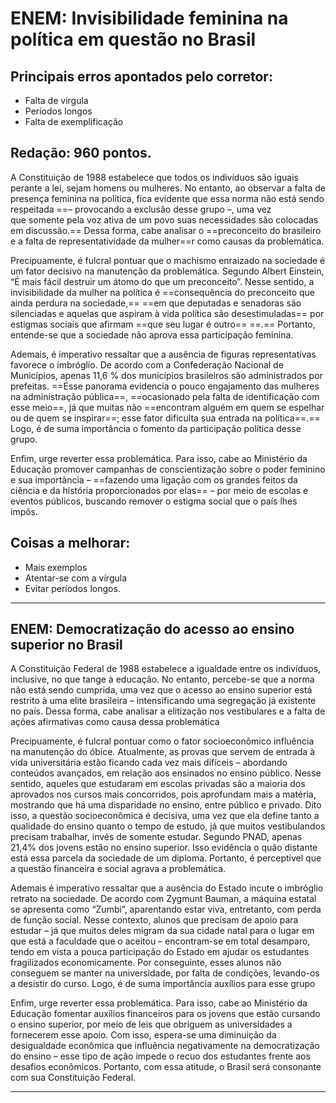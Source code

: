 # ENEM: Invisibilidade feminina na política em questão no Brasil

## Principais erros apontados pelo corretor:

- Falta de vírgula
- Períodos longos
- Falta de exemplificação

## Redação: 960 pontos.

A Constituição de 1988 estabelece que todos os indivíduos são iguais perante a lei, sejam homens ou mulheres. No entanto, ao observar a falta de presença feminina na política, fica evidente que essa norma não está sendo respeitada ==– provocando a exclusão desse grupo –, uma vez que somente pela voz ativa de um povo suas necessidades são colocadas em discussão.== Dessa forma, cabe analisar o ==preconceito do brasileiro e a falta de representatividade da mulher==r como causas da problemática.  

Precipuamente, é fulcral pontuar que o machismo enraizado na sociedade é um fator decisivo na manutenção da problemática. Segundo Albert Einstein, “É mais fácil destruir um átomo do que um preconceito”. Nesse sentido, a invisibilidade da mulher na política é ==consequência do preconceito que ainda perdura na sociedade,== ==em que deputadas e senadoras são silenciadas e aquelas que aspiram à vida política são desestimuladas== por estigmas sociais que afirmam ==que seu lugar é outro==  ==.== Portanto, entende-se que a sociedade não aprova essa participação feminina.  

Ademais, é imperativo ressaltar que a ausência de figuras representativas favorece o imbróglio. De acordo com a Confederação Nacional de Municípios, apenas 11,6 % dos municípios brasileiros são administrados por prefeitas. ==Esse panorama evidencia o pouco engajamento das mulheres na administração pública==, ==ocasionado pela falta de identificação com esse meio==, já que muitas não ==encontram alguém em quem se espelhar ou de quem se inspirar==; esse fator dificulta sua entrada na política==.== Logo, é de suma importância o fomento da participação política desse grupo.  

Enfim, urge reverter essa problemática. Para isso, cabe ao Ministério da Educação promover campanhas de conscientização sobre o poder feminino e sua importância – ==fazendo uma ligação com os grandes feitos da ciência e da história proporcionados por elas== – por meio de escolas e eventos públicos, buscando remover o estigma social que o país lhes impôs.

## Coisas a melhorar:

- Mais exemplos
- Atentar-se com a vírgula
- Evitar períodos longos.

---
## ENEM: Democratização do acesso ao ensino superior no Brasil

A Constituição Federal de 1988 estabelece a igualdade entre os indivíduos, inclusive, no que tange à educação. No entanto, percebe-se que a norma não está sendo cumprida, uma vez que o acesso ao ensino superior está restrito à uma elite brasileira – intensificando uma segregação já existente no país. Dessa forma, cabe analisar a elitização nos vestibulares e a falta de ações afirmativas como causa dessa problemática

Precipuamente, é fulcral pontuar como o fator socioeconômico influência na manutenção do óbice. Atualmente, as provas que servem de entrada à vida universitária estão ficando cada vez mais difíceis – abordando conteúdos avançados, em relação aos ensinados no ensino público. Nesse sentido, aqueles que estudaram em escolas privadas são a maioria dos aprovados nos cursos mais concorridos, pois aprofundam mais a matéria, mostrando que há uma disparidade no ensino, entre público e privado. Dito isso, a questão socioeconômica é decisiva, uma vez que ela define tanto a qualidade do ensino quanto o tempo de estudo, já que muitos vestibulandos precisam trabalhar, invés de somente estudar. Segundo PNAD, apenas 21,4% dos jovens estão no ensino superior. Isso evidência o quão distante está essa parcela da sociedade de um diploma. Portanto, é perceptível que a questão financeira e social agrava a problemática.

Ademais é imperativo ressaltar que a ausência do Estado incute o imbróglio retrato na sociedade. De acordo com Zygmunt Bauman, a máquina estatal se apresenta como “Zumbi”, aparentando estar viva, entretanto, com perda de função social. Nesse contexto, alunos que precisam de apoio para estudar – já que muitos deles migram da sua cidade natal para o lugar em que está a faculdade que o aceitou – encontram-se em total desamparo, tendo em vista a pouca participação do Estado em ajudar os estudantes fragilizados economicamente. Por conseguinte, esses alunos não conseguem se manter na universidade, por falta de condições, levando-os a desistir do curso. Logo, é de suma importância auxílios para esse grupo

Enfim, urge reverter essa problemática. Para isso, cabe ao Ministério da Educação fomentar auxílios financeiros para os jovens que estão cursando o ensino superior, por meio de leis que obriguem as universidades a fornecerem esse apoio. Com isso, espera-se uma diminuição da desigualdade econômica que influência negativamente na democratização do ensino – esse tipo de ação impede o recuo dos estudantes frente aos desafios econômicos. Portanto, com essa atitude, o Brasil será consonante com sua Constituição Federal. 

---

